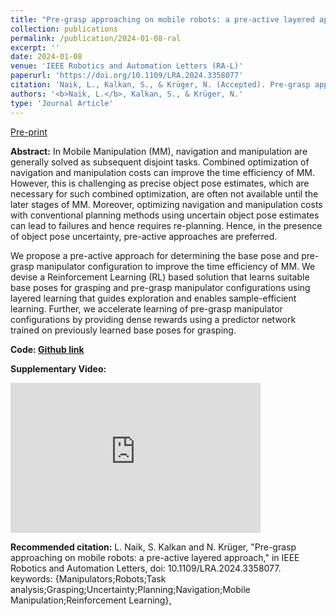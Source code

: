 ```yaml
---
title: "Pre-grasp approaching on mobile robots: a pre-active layered approach"
collection: publications
permalink: /publication/2024-01-08-ral
excerpt: ''
date: 2024-01-08
venue: 'IEEE Robotics and Automation Letters (RA-L)'
paperurl: 'https://doi.org/10.1109/LRA.2024.3358077'
citation: 'Naik, L., Kalkan, S., & Krüger, N. (Accepted). Pre-grasp approaching on mobile robots: a pre-active layered approach. IEEE Robotics and Automation Letters'
authors: '<b>Naik, L.</b>, Kalkan, S., & Krüger, N.'
type: 'Journal Article'
---
```


[Pre-print](https://portal.findresearcher.sdu.dk/files/253491726/RAL24-pre-grasp-approaching.pdf)

<b>Abstract:</b>
In Mobile Manipulation (MM), navigation and manipulation are generally solved as subsequent disjoint tasks. Combined optimization of navigation and manipulation costs can improve the time efficiency of MM. However, this is challenging as precise object pose estimates, which are necessary for such combined optimization, are often not available until the later stages of MM. Moreover, optimizing navigation and manipulation costs with conventional planning methods using uncertain object pose estimates can lead to failures and hence requires re-planning. Hence, in the presence of object pose uncertainty, pre-active approaches are preferred.  

We propose a pre-active approach for determining the base pose and pre-grasp manipulator configuration to improve the time efficiency of MM. We devise a Reinforcement Learning (RL) based solution that learns suitable base poses for grasping and pre-grasp manipulator configurations using layered learning that guides exploration and enables sample-efficient learning. Further, we accelerate learning of pre-grasp manipulator configurations by providing dense rewards using a predictor network trained on previously learned base poses for grasping. 

<b>Code: [Github link](https://github.com/Lakshadeep/pre-grasp-approaching)</b>

<b>Supplementary Video:</b>
<iframe width="400" height="240" src="https://www.youtube.com/embed/e1W-owaG_I4" title="YouTube video player" frameborder="0" allow="accelerometer; autoplay; clipboard-write; encrypted-media; gyroscope; picture-in-picture" allowfullscreen></iframe>

<b>Recommended citation:</b>
L. Naik, S. Kalkan and N. Krüger, "Pre-grasp approaching on mobile robots: a pre-active layered approach," in IEEE Robotics and Automation Letters, doi: 10.1109/LRA.2024.3358077.
keywords: {Manipulators;Robots;Task analysis;Grasping;Uncertainty;Planning;Navigation;Mobile Manipulation;Reinforcement Learning},

